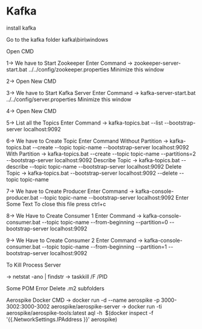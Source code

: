 # Kafka

install kafka

Go to the kafka folder kafka\bin\windows

Open CMD

1-> We have to Start Zookeeper
  Enter Command 
    -> zookeeper-server-start.bat ../../config/zookeeper.properties
  Minimize this window
  
2-> Open New CMD

3-> We have to Start Kafka Server
  Enter Command 
    -> kafka-server-start.bat ../../config/server.properties
  Minimize this window
  
4-> Open New CMD

5-> List all the Topics
  Enter Command 
  -> kafka-topics.bat --list --bootstrap-server localhost:9092

6-> We have to Create Topic
  Enter Command
      Without Partition
    -> kafka-topics.bat --create --topic topic-name --bootstrap-server localhost:9092
      With Partition
    -> kafka-topics.bat --create --topic topic-name --partitions=2 --bootstrap-server localhost:9092
  Describe Topic
    -> kafka-topics.bat --describe --topic topic-name --bootstrap-server localhost:9092
  Delete Topic
    -> kafka-topics.bat --bootstrap-server localhost:9092 --delete --topic topic-name

7-> We have to Create Producer
  Enter Command 
    -> kafka-console-producer.bat --topic topic-name --bootstrap-server localhost:9092
  Enter Some Text
  To close this file press ctrl+c
  
8-> We Have to Create Consumer 1
  Enter Command 
  -> kafka-console-consumer.bat --topic topic-name --from-beginning --partition=0 --bootstrap-server localhost:9092
  
9-> We Have to Create Consumer 2
  Enter Command 
  -> kafka-console-consumer.bat --topic topic-name --from-beginning --partition=1 --bootstrap-server localhost:9092


To Kill Process Server
  
  -> netstat -ano | findstr
  -> taskkill /F /PID

Some POM Error Delete .m2 subfolders

Aerospike Docker CMD
  -> docker run -d --name aerospike -p 3000-3002:3000-3002 aerospike/aerospike-server
  -> docker run -ti aerospike/aerospike-tools:latest aql -h  $(docker inspect -f '{{.NetworkSettings.IPAddress }}' aerospike)